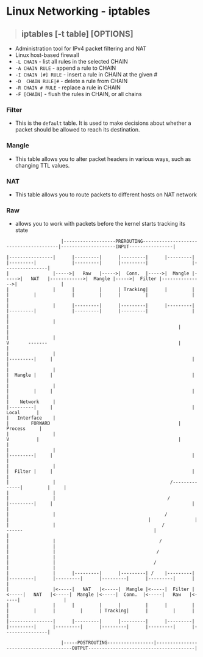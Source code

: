 # Linux Networking - iptables

> ## **iptables [-t table] [OPTIONS]**
- Administration tool for IPv4 packet filtering and NAT
- Linux host-based firewall
- `-L CHAIN` - list all rules in the selected CHAIN
- `-A CHAIN RULE` - append a rule to CHAIN
- `-I CHAIN [#] RULE` - insert a rule in CHAIN at the given #
- `-D  CHAIN RULE|#` - delete a rule from CHAIN
- `-R CHAIN # RULE` - replace a rule in CHAIN 
- `-F [CHAIN]` - flush the rules in CHAIN, or all chains

### **Filter**
- This is the `default` table. It is used to make decisions about whether a packet should be allowed to reach its destination.
### **Mangle**
- This table allows you to alter packet headers in various ways, such as changing TTL values.
### **NAT**
- This table allows you to route packets to different hosts on NAT network
### **Raw**
- allows you to work with packets before the kernel starts tracking its state


```text
                    |-------------------PREROUTING---------------------------------------|--------------------INPUT----------------|
                                       
|----------------|      |---------|      |---------|      |---------|      |---------|             |---------|      |---------|                |----------------|
|                |----->|   Raw   |----->|  Conn.  |----->|  Mangle |----->|   NAT   |------------>|  Mangle |----->|  Filter |--------------->|                |
|                |      |         |      | Tracking|      |         |      |         |             |         |      |         |                |                |
|                |      |---------|      |---------|      |---------|      |---------|             |---------|      |---------|                |                |
|                |                                                              |                                                              |                |
|                |                                                              V       -------                                                |                |
|                |                                                         |---------|     |                                                   |                |
|                |                                                         |  Mangle |     |                                                   |                |
|                |                                                         |         |     |                                                   |                |
|    Network     |                                                         |---------|     |                                                   |     Local      |
|   Interface    |                                                              |        FORWARD                                               |    Process     |
|                |                                                              V          |                                                   |                |
|                |                                                         |---------|     |                                                   |                |
|                |                                                         |  Filter |     |                                                   |                | 
|                |                                          /--------------|         |     |                                                   |                |
|                |                                         /               |---------|     |                                                   |                |
|                |                                        /                                |                                                   |                |
|                |                                       /                               ------                                                |                |
|                |                                      /                                                                                      |                |
|                |                                     /                                                                                       |                |
|                |                                    /                                                                                        |                |
|                |      |---------|      |---------| /    |---------|      |---------|      |---------|      |---------|      |---------|      |                |
|                |<-----|   NAT   |<-----|  Mangle |<-----|  Filter |<-----|   NAT   |<-----|  Mangle |<-----|  Conn.  |<-----|   Raw   |<-----|                |
|                |      |         |      |         |      |         |      |         |      |         |      | Tracking|      |         |      |                |
|----------------|      |---------|      |---------|      |---------|      |---------|      |---------|      |---------|      |---------|      |----------------|
     
                    |-----POSTROUTING-----------------|---------------------------------------OUTPUT---------------------------------------|     
```